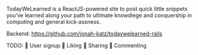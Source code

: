 TodayWeLearned is a ReactJS-powered site to post quick little snippets you've learned along your path to ultimate knowdlege and conquership in computing and general kick-assness. 

Backend: https://github.com/jonah-katz/todaywelearned-rails

TODO:
🚫  User signup
🚫  Liking
🚫  Sharing
🚫  Commenting

